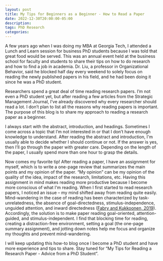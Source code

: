 ```yaml
---
layout: post
title: My Tips for Beginners as a Beginner - How to Read a Paper
date: 2022-12-30T20:00:00-05:00
description:
tags: PhD Research
categories:
---
```


A few years ago when I was doing my MBA at Georgia Tech, I attended a Lunch and Learn session for business PhD students because I was told that great food would be served. This was an annual event held at the business school for faculty and students to share their tips on how to do research and how to find a job in academia. Dr. Liu, a professor in Organizational Behavior, said he blocked half day every weekend to solely focus on reading the newly published papers in his field, and he had been doing it since he was a PhD student. 

Researchers spend a great deal of time reading research papers. I’m not even a PhD student yet, but after reading a few articles from the Strategic Management Journal, I’ve already discovered why every researcher should read a lot. I don’t plan to list all the reasons why reading papers is important. The purpose of this blog is to share my approach to reading a research paper as a beginner.

I always start with the abstract, introduction, and headings. Sometimes I come across a topic that I’m not interested in or that I don’t have enough knowledge to understand. After reading the abstract and introduction, I'm usually able to decide whether I should continue or not. If the answer is yes, then I’ll go through the paper with greater care. Depending on the length of the paper, I usually spend more than one hour to grasp the details. 

Now comes my favorite tip! After reading a paper, I have an assignment for myself, which is to write a one-page review that summarizes the main points and my opinion of the paper. “My opinion” can be my opinion of the quality of the idea, impact of the research, limitations, etc. Having this assignment in mind makes reading more productive because I become more conscious of what I'm reading. When I first started to read research papers, I noticed an issue – my mind shifted away from reading quite easily. Mind-wandering in the case of reading has been characterized by task-unrelatedness, the absence of goal-directedness, stimulus-independence, unguided attention, and inward directedness (<a href="https://doi.org/10.3389/fpsyg.2018.02648" target="_blank" rel="noopener noreferrer">Fabry and Kukkoonen, 2019</a>). Accordingly, the solution is to make paper reading goal-oriented, attention-guided, and stimulus-independent. I find that blocking time for reading, creating a distraction-free environment, setting a goal (the one-page summary assignment), and jotting down notes help me focus and organize my thoughts and prevent mind-wandering. 

I will keep updating this how-to blog once I become a PhD student and have more experience and tips to share. Stay tuned for “My Tips for Reading a Research Paper - Advice from a PhD Student”.
